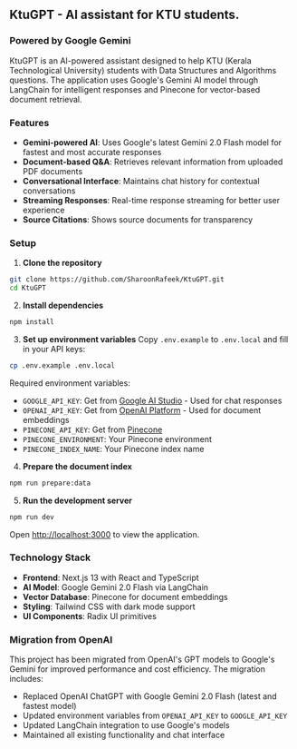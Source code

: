 ## KtuGPT - AI assistant for KTU students.

### Powered by Google Gemini

KtuGPT is an AI-powered assistant designed to help KTU (Kerala Technological University) students with Data Structures and Algorithms questions. The application uses Google's Gemini AI model through LangChain for intelligent responses and Pinecone for vector-based document retrieval.

### Features

- **Gemini-powered AI**: Uses Google's latest Gemini 2.0 Flash model for fastest and most accurate responses
- **Document-based Q&A**: Retrieves relevant information from uploaded PDF documents
- **Conversational Interface**: Maintains chat history for contextual conversations
- **Streaming Responses**: Real-time response streaming for better user experience
- **Source Citations**: Shows source documents for transparency

### Setup

1. **Clone the repository**

```bash
git clone https://github.com/SharoonRafeek/KtuGPT.git
cd KtuGPT
```

2. **Install dependencies**

```bash
npm install
```

3. **Set up environment variables**
   Copy `.env.example` to `.env.local` and fill in your API keys:

```bash
cp .env.example .env.local
```

Required environment variables:

- `GOOGLE_API_KEY`: Get from [Google AI Studio](https://makersuite.google.com/app/apikey) - Used for chat responses
- `OPENAI_API_KEY`: Get from [OpenAI Platform](https://platform.openai.com/api-keys) - Used for document embeddings
- `PINECONE_API_KEY`: Get from [Pinecone](https://www.pinecone.io/)
- `PINECONE_ENVIRONMENT`: Your Pinecone environment
- `PINECONE_INDEX_NAME`: Your Pinecone index name

4. **Prepare the document index**

```bash
npm run prepare:data
```

5. **Run the development server**

```bash
npm run dev
```

Open [http://localhost:3000](http://localhost:3000) to view the application.

### Technology Stack

- **Frontend**: Next.js 13 with React and TypeScript
- **AI Model**: Google Gemini 2.0 Flash via LangChain
- **Vector Database**: Pinecone for document embeddings
- **Styling**: Tailwind CSS with dark mode support
- **UI Components**: Radix UI primitives

### Migration from OpenAI

This project has been migrated from OpenAI's GPT models to Google's Gemini for improved performance and cost efficiency. The migration includes:

- Replaced OpenAI ChatGPT with Google Gemini 2.0 Flash (latest and fastest model)
- Updated environment variables from `OPENAI_API_KEY` to `GOOGLE_API_KEY`
- Updated LangChain integration to use Google's models
- Maintained all existing functionality and chat interface
